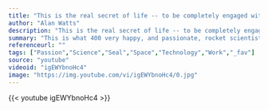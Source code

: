 ```yaml
---
title: "This is the real secret of life -- to be completely engaged with what you are doing in the here and now. And instead of calling it work, realize it is play."
author: "Alan Watts"
description: "This is the real secret of life -- to be completely engaged with what you are doing in the here and now. And instead of calling it work, realize it is play. - Alan Watts quotes from GetInspired365.com"
summary: "This is what 400 very happy, and passionate, rocket scientists look like. "
referenceurl: ""
tags: ["Passion","Science","Seal","Space","Technology","Work","_fav"]
source: "youtube"
videoid: "igEWYbnoHc4"
image: "https://img.youtube.com/vi/igEWYbnoHc4/0.jpg"
---
```


{{< youtube igEWYbnoHc4 >}}
